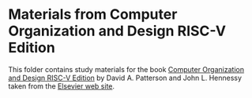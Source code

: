 # Materials from Computer Organization and Design RISC-V Edition

This folder contains study materials for the book [Computer Organization and Design RISC-V Edition](
https://www.amazon.com/Computer-Organization-Design-RISC-V-Architecture/dp/0128122757)
by David A. Patterson and John L. Hennessy taken from the [Elsevier web site](
https://www.elsevier.com/books-and-journals/book-companion/9780128122754).
